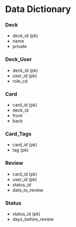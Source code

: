 # Data Dictionary

### Deck

- deck_id (pk)
- name
- private

### Deck_User

- deck_id (pk)
- user_id (pk)
- role_cd

### Card

- card_id (pk)
- deck_id
- front
- back

### Card_Tags

- card_id (pk)
- tag (pk)

### Review

- card_id (pk)
- user_id (pk)
- status_id
- date_to_review

### Status

- status_id (pk)
- days_before_review